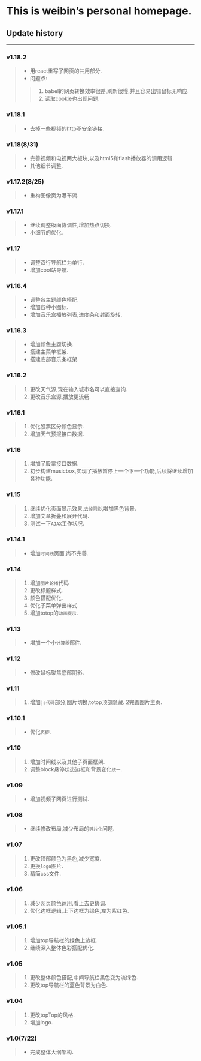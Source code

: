 This is weibin’s personal homepage.
===
## Update history
---
### v1.18.2
>* 用react重写了网页的共用部分.
>* 问题点:
>> 1. babel的网页转换效率很差,刷新很慢,并且容易出错鼠标无响应.
>> 2. 读取cookie也出现问题.

### v1.18.1
>* 去掉一些视频的http不安全链接.

### v1.18(8/31)
>* 完善视频和电视两大板块,以及html5和flash播放器的调用逻辑.
>* 其他细节调整.

### v1.17.2(8/25)
>* 重构图像页为瀑布流.

### v1.17.1
>* 继续调整版面协调性,增加热点切换.
>* 小细节的优化.

### v1.17
>* 调整双行导航栏为单行.
>* 增加cool站导航.

### v1.16.4
>* 调整各主题颜色搭配.
>* 增加各种小图标.
>* 增加音乐盒播放列表,进度条和封面旋转.

### v1.16.3
>* 增加颜色主题切换.
>* 搭建主菜单框架.
>* 搭建底部音乐条框架.

### v1.16.2
> 1. 更改天气源,现在输入城市名可以直接查询.
> 2. 更改音乐盒源,播放更流畅.

### v1.16.1
> 1. 优化股票区分颜色显示.
> 2. 增加天气预报接口数据.

### v1.16
> 1. 增加了股票接口数据.
> 2. 初步构建musicbox,实现了播放暂停上一个下一个功能,后续将继续增加各种功能.
 
### v1.15
> 1. 继续优化页面显示效果,`去掉阴影`,增加黑色背景.
> 2. 增加文章折叠和展开代码.
> 3. 测试一下`AJAX`工作状况.

### v1.14.1
>* 增加`时间线`页面,尚不完善.

### v1.14
> 1. 增加`图片轮播`代码
> 2. 更改标题样式.
> 3. 颜色搭配优化.
> 4. 优化子菜单弹出样式.
> 5. 增加totop的`动画提示`.

### v1.13
>* 增加一个小`计算器`部件.

### v1.12
>* 修改鼠标聚焦底部阴影.

### v1.11
> 1. 增加`js代码`部分,图片切换,totop顶部隐藏.
> 2完善图片主页.

### v1.10.1
>* 优化`页脚`.
 
### v1.10
> 1. 增加时间线以及其他子页面框架.
> 2. 调整block悬停状态边框和背景变化`统一`.

### v1.09
>* 增加视频子网页进行测试.

### v1.08
>* 继续修改布局,减少布局的`碎片化`问题.

### v1.07
> 1. 更改顶部颜色为黑色,减少宽度.
> 2. 更换`logo`图片.
> 3. 精简css文件.

### v1.06
> 1. 减少网页颜色运用,看上去更协调.
> 2. 优化边框逻辑,上下边框为绿色,左为紫红色.

### v1.05.1 
> 1. 增加top导航栏的绿色上边框.
> 2. 继续深入整体色彩搭配优化.

### v1.05
> 1. 更改整体颜色搭配,中间导航栏黑色变为淡绿色.
> 2. 更改top导航栏的蓝色背景为白色.

### v1.04
> 1. 更改topTop的风格.
> 2. 增加logo.

### v1.0(7/22)
>* 完成整体大纲架构.